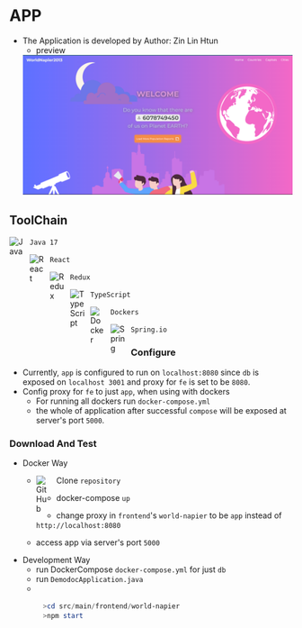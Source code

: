 # APP
- The Application is developed by Author: Zin Lin Htun
  - preview
  <img src=./hm.png/>
## ToolChain
`Java 17`[
<img alt="Java" width="26px" align="left" style="padding-right:10px;" src="https://cdn.jsdelivr.net/gh/devicons/devicon/icons/java/java-original.svg" />
](https://www.java.com/en/)

`React`[
<img alt="React" width="26px" align="left" style="padding-right:10px;" src="https://cdn.jsdelivr.net/gh/devicons/devicon/icons/react/react-original.svg" />
](https://react.dev/)

`Redux`[
<img alt="Redux" width="26px" align="left" style="padding-right:10px;" src="https://cdn.jsdelivr.net/gh/devicons/devicon/icons/redux/redux-original.svg" />
](https://react-redux.js.org/)

`TypeScript`
[
<img alt="TypeScript" width="26px" align="left" style="padding-right:10px;" src="https://cdn.jsdelivr.net/gh/devicons/devicon/icons/typescript/typescript-original.svg" />
](https://www.typescriptlang.org/)

`Dockers`
[
<img alt="Docker" width="26px" align="left" style="padding-right:10px;" src="https://cdn.jsdelivr.net/gh/devicons/devicon/icons/docker/docker-original.svg" />
](https://www.docker.com/)

`Spring.io`
[
<img alt="Spring" width="26px" align="left" style="padding-right:10px;" src="https://cdn.jsdelivr.net/gh/devicons/devicon/icons/spring/spring-original.svg" />
](https://spring.io/)

### Configure
- Currently, `app` is configured to run on `localhost:8080` since `db` is exposed on `localhost 3001`
 and proxy for `fe` is set to be `8080`.
- Config proxy for `fe` to just `app`, when using with dockers
  - For running all dockers run `docker-compose.yml`
  - the whole of application after successful `compose` will be exposed at server's port `5000`.

### Download And Test
- Docker Way
  - Clone `repository`  [
    <img alt="GitHub" width="26px" align="left" style="padding-right:10px;" src="https://cdn.jsdelivr.net/gh/devicons/devicon/icons/github/github-original.svg" />
    ](https://github.com/)

  - docker-compose `up`
  - change proxy in `frontend`'s `world-napier` to be `app` instead of `http://localhost:8080`
  - access app via server's port `5000`
- Development Way
   - run DockerCompose `docker-compose.yml` for just `db`
   - run `DemodocApplication.java`
   - 
  ```Powershell
       >cd src/main/frontend/world-napier
       >npm start
  ```
       